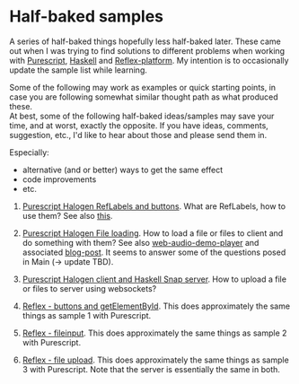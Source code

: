 # Half-baked samples

A series of half-baked things hopefully less half-baked later. These came out
when I was trying to find solutions to different problems when working with
[Purescript](http://www.purescript.org/), [Haskell](https://www.haskell.org/)
and [Reflex-platform](https://github.com/reflex-frp/reflex-platform). 
My intention is to occasionally update the sample list while learning.

Some of the following may work as examples or quick starting points, in case
you are following somewhat similar thought path as what produced these.  
At best, some of the following half-baked ideas/samples may save your time,
and at worst, exactly the opposite. If you have ideas, comments, suggestion,
etc., I'd like to hear about those and please send them in. 

Especially:
- alternative (and or better) ways to get the same effect
- code improvements 
- etc.



1. [Purescript Halogen RefLabels and buttons](https://github.com/gspia/half-baked/tree/master/hb1-button-ref).
   What are RefLabels, how to use them?
   See also [this](https://github.com/epicallan/purescript-halogen-playground).

2. [Purescript Halogen File loading](https://github.com/gspia/half-baked/tree/master/hb2-fileinputs).
   How to load a file or files to client and do something with them?
   See also [web-audio-demo-player](https://github.com/justinwoo/purescript-web-audio-player-demo) 
   and associated [blog-post](http://qiita.com/kimagure/items/653c52e77d7cd3567498). It seems to 
   answer some of the questions posed in Main (-> update TBD).

3. [Purescript Halogen client and Haskell Snap server](https://github.com/gspia/half-baked/tree/master/hb3-filesending).
   How to upload a file or files to server using websockets?

4. [Reflex - buttons and getElementById](https://github.com/gspia/half-baked/tree/master/hb4-button-reflex).
   This does approximately the same things as sample 1 with Purescript.

5. [Reflex - fileinput](https://github.com/gspia/half-baked/tree/master/hb5-fileinput-reflex).
   This does approximately the same things as sample 2 with Purescript.

6. [Reflex - file upload](https://github.com/gspia/half-baked/tree/master/hb6-filesending-reflex).
   This does approximately the same things as sample 3 with Purescript.
   Note that the server is essentially the same in both.


